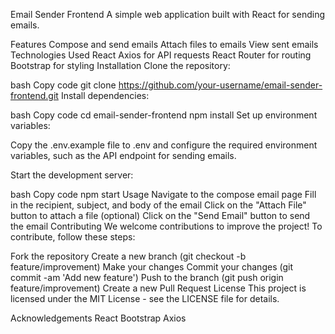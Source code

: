 Email Sender Frontend
A simple web application built with React for sending emails.

Features
Compose and send emails
Attach files to emails
View sent emails
Technologies Used
React
Axios for API requests
React Router for routing
Bootstrap for styling
Installation
Clone the repository:

bash
Copy code
git clone https://github.com/your-username/email-sender-frontend.git
Install dependencies:

bash
Copy code
cd email-sender-frontend
npm install
Set up environment variables:

Copy the .env.example file to .env and configure the required environment variables, such as the API endpoint for sending emails.

Start the development server:

bash
Copy code
npm start
Usage
Navigate to the compose email page
Fill in the recipient, subject, and body of the email
Click on the "Attach File" button to attach a file (optional)
Click on the "Send Email" button to send the email
Contributing
We welcome contributions to improve the project! To contribute, follow these steps:

Fork the repository
Create a new branch (git checkout -b feature/improvement)
Make your changes
Commit your changes (git commit -am 'Add new feature')
Push to the branch (git push origin feature/improvement)
Create a new Pull Request
License
This project is licensed under the MIT License - see the LICENSE file for details.

Acknowledgements
React
Bootstrap
Axios
